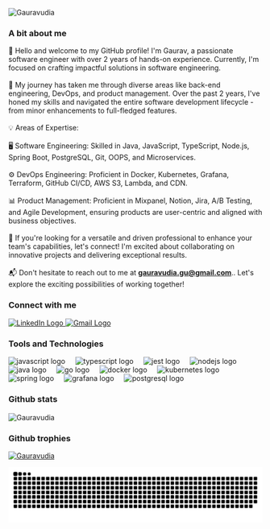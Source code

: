 <div align="left">
  <p align="left"> <img src="https://komarev.com/ghpvc/?username=Gauravudia&label=Profile%20views&color=0e75b6&style=flat" alt="Gauravudia" /> </p>

  <h3 align="left">A bit about me</h3>
  <p align="left">👋 Hello and welcome to my GitHub profile! I'm Gaurav, a passionate software engineer with over 2 years of hands-on experience. Currently, I'm focused on crafting impactful solutions in software engineering.<br><br>🚀 My journey has taken me through diverse areas like back-end engineering, DevOps, and product management. Over the past 2 years, I've honed my skills and navigated the entire software development lifecycle - from minor enhancements to full-fledged features.<br><br>💡 Areas of Expertise:<br><br>🖥️ Software Engineering: Skilled in Java, JavaScript, TypeScript, Node.js, Spring Boot, PostgreSQL, Git, OOPS, and Microservices.<br><br>⚙️ DevOps Engineering: Proficient in Docker, Kubernetes, Grafana, Terraform, GitHub CI/CD, AWS S3, Lambda, and CDN.<br><br>📊 Product Management: Proficient in Mixpanel, Notion, Jira, A/B Testing, and Agile Development, ensuring products are user-centric and aligned with business objectives.<br><br>🤝 If you're looking for a versatile and driven professional to enhance your team's capabilities, let's connect! I'm excited about collaborating on innovative projects and delivering exceptional results.<br><br>📬 Don't hesitate to reach out to me at <a href="mailto:gauravudia.gu@gmail.com"><strong>gauravudia.gu@gmail.com</strong></a>.. Let's explore the exciting possibilities of working together!</p>

  <h3 align="left">Connect with me</h3>
  <div align="left">
    <a href="https://www.linkedin.com/in/gaurav-udia-7524581b5">
      <img src="https://raw.githubusercontent.com/maurodesouza/profile-readme-generator/master/src/assets/icons/social/linkedin/default.svg" width="52" height="40" alt="LinkedIn Logo" />
    </a>  
    <a href="mailto:gauravudia.gu@gmail.com">
      <img src="https://raw.githubusercontent.com/maurodesouza/profile-readme-generator/master/src/assets/icons/social/gmail/default.svg" width="52" height="40" alt="Gmail Logo" />
    </a>
  </div>

  <h3 align="left">Tools and Technologies</h3>
  <div align="left">
    <img src="https://cdn.jsdelivr.net/gh/devicons/devicon/icons/javascript/javascript-original.svg" height="40" alt="javascript logo"  />
    <img width="12" />
    <img src="https://cdn.jsdelivr.net/gh/devicons/devicon/icons/typescript/typescript-original.svg" height="40" alt="typescript logo"  />
    <img width="12" />
    <img src="https://cdn.jsdelivr.net/gh/devicons/devicon/icons/jest/jest-plain.svg" height="40" alt="jest logo"  />
    <img width="12" />
    <img src="https://cdn.jsdelivr.net/gh/devicons/devicon/icons/nodejs/nodejs-original.svg" height="40" alt="nodejs logo"  />
    <img width="12" />
    <img src="https://cdn.jsdelivr.net/gh/devicons/devicon/icons/java/java-original.svg" height="40" alt="java logo"  />
    <img width="12" />
    <img src="https://cdn.jsdelivr.net/gh/devicons/devicon/icons/go/go-original.svg" height="40" alt="go logo"  />
    <img width="12" />
    <img src="https://cdn.jsdelivr.net/gh/devicons/devicon/icons/docker/docker-original.svg" height="40" alt="docker logo"  />
    <img width="12" />
    <img src="https://cdn.jsdelivr.net/gh/devicons/devicon/icons/kubernetes/kubernetes-plain.svg" height="40" alt="kubernetes logo"  />
    <img width="12" />
    <img src="https://cdn.jsdelivr.net/gh/devicons/devicon/icons/spring/spring-original.svg" height="40" alt="spring logo"  />
    <img width="12" />
    <img src="https://cdn.jsdelivr.net/gh/devicons/devicon/icons/grafana/grafana-original.svg" height="40" alt="grafana logo"  />
    <img width="12" />
    <img src="https://cdn.jsdelivr.net/gh/devicons/devicon/icons/postgresql/postgresql-original.svg" height="40" alt="postgresql logo"  />
  </div>

  <h3 align="left">Github stats</h3>
  <p align="left"><img align="center" src="https://github-readme-streak-stats.herokuapp.com/?user=Gauravudia&" alt="Gauravudia" /></p>

  <h3 align="left">Github trophies</h3>
  <p align="left"> <a href="https://github.com/ryo-ma/github-profile-trophy"><img src="https://github-profile-trophy.vercel.app/?username=Gauravudia" alt="Gauravudia" /></a> </p>

  <img src="https://raw.githubusercontent.com/Gauravudia/Gauravudia/output/snake.svg" alt="Snake animation" />
</div>
